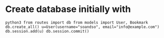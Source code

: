# Create database initially with

`python3
from routes import db
from models import User, Bookmark
db.create_all()
u=User(username="soandso", email="info@example.com")
db.session.add(u)
db.session.commit()`